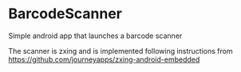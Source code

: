 # BarcodeScanner
Simple android app that launches a barcode scanner

The scanner is zxing and is implemented following instructions from https://github.com/journeyapps/zxing-android-embedded
